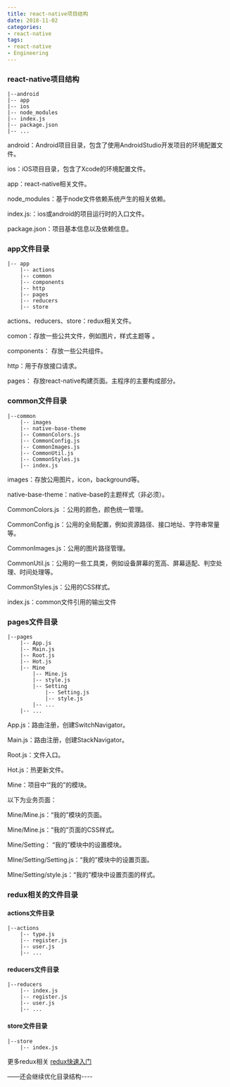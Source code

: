 ```yaml
---
title: react-native项目结构
date: 2018-11-02
categories:
- react-native
tags:
- react-native
- Engineering
---
```


### react-native项目结构

```
|--android
|-- app               
|-- ios
|-- node_modules  
|-- index.js
|-- package.json
|-- ...
```

android：Android项目目录，包含了使用AndroidStudio开发项目的环境配置文件。

ios：iOS项目目录，包含了Xcode的环境配置文件。

app：react-native相关文件。

node_modules：基于node文件依赖系统产生的相关依赖。

index.js:：ios或android的项目运行时的入口文件。

package.json：项目基本信息以及依赖信息。

### app文件目录
```
|-- app               
    |-- actions
    |-- common
    |-- components
    |-- http
    |-- pages
    |-- reducers
    |-- store
```

actions、reducers、store：redux相关文件。

comon：存放一些公共文件，例如图片，样式主题等 。

components： 存放一些公共组件。

http：用于存放接口请求。

pages： 存放react-native构建页面。主程序的主要构成部分。

### common文件目录

```
|--common
    |-- images                
    |-- native-base-theme     
    |-- CommonColors.js  
    |-- CommonConfig.js
    |-- CommonImages.js
    |-- CommonUtil.js
    |-- CommonStyles.js
    |-- index.js
```

images：存放公用图片，icon，background等。

native-base-theme：native-base的主题样式（非必须）。

CommonColors.js ：公用的颜色，颜色统一管理。

CommonConfig.js：公用的全局配置，例如资源路径、接口地址、字符串常量等。

CommonImages.js：公用的图片路径管理。

CommonUtil.js：公用的一些工具类，例如设备屏幕的宽高、屏幕适配、判空处理、时间处理等。

CommonStyles.js：公用的CSS样式。

index.js：common文件引用的输出文件

### pages文件目录


```
|--pages
    |-- App.js                
    |-- Main.js     
    |-- Root.js  
    |-- Hot.js
    |-- Mine
        |-- Mine.js
        |-- style.js
        |-- Setting
    		|-- Setting.js
    		|-- style.js
    	|-- ... 
    |-- ...
```

App.js：路由注册，创建SwitchNavigator。

Main.js：路由注册，创建StackNavigator。

Root.js：文件入口。

Hot.js：热更新文件。

Mine：项目中‘“我的”的模块。

以下为业务页面：

Mine/Mine.js：“我的”模块的页面。

Mine/Mine.js：“我的”页面的CSS样式。

Mine/Setting： “我的”模块中的设置模块。

MIne/Setting/Setting.js：“我的”模块中的设置页面。

MIne/Setting/style.js：“我的”模块中设置页面的样式。

### redux相关的文件目录

#### actions文件目录


```
|--actions
    |-- type.js                
    |-- register.js     
    |-- user.js  
    |-- ...
```

#### reducers文件目录

```
|--reducers
    |-- index.js                
    |-- register.js    
    |-- user.js  
    |-- ...
```
#### store文件目录

```
|--store
    |-- index.js               
```



更多redux相关  [redux快速入门]()



——还会继续优化目录结构----
